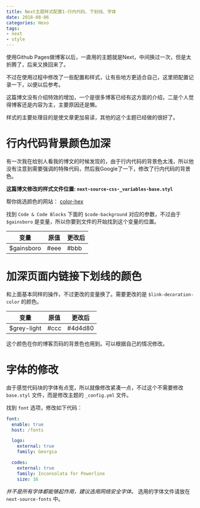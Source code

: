 ```yaml
---
title: Next主题样式配置1-行内代码、下划线、字体
date: 2018-08-06
categories: Hexo
tags:
- next
- style
---
```

使用Github Pages做博客以后，一直用的主题就是Next，中间换过一次，但是太折腾了，后来又换回来了。

不过在使用过程中修改了一些配置和样式，让有些地方更适合自己，这里把配置记录一下，以便以后参考。

<!--more-->

这篇博文没有介绍特效的增加，一个是很多博客已经有这方面的介绍，二是个人觉得博客还是内容为主，主要原因还是懒。

样式的主要处理目的是使文章更加易读，其他的这个主题已经做的很好了。

行内代码背景颜色加深
====================

有一次我在给别人看我的博文的时候发现的，由于行内代码的背景色太浅，所以他没有注意到需要强调的特殊代码，然后我Google了一下，修改了行内代码的背景色。

**这篇博文修改的样式文件位置: `next-source-css-_variables-base.styl`**

帮你挑选颜色的网站： [color-hex](http://www.color-hex.com/)

找到 `Code & Code Blocks` 下面的 `$code-background` 对应的参数，不过由于 `$gainsboro` 是变量，所以你要到文件的开始找到这个变量的位置。

| 变量       | 原值  | 更改后 |
|------------|-------|--------|
| $gainsboro | \#eee | \#bbb  |

加深页面内链接下划线的颜色
==========================

和上面基本同样的操作，不过更改的变量换了。需要更改的是 `$link-decoration-color` 的颜色。

| 变量        | 原值  | 更改后   |
|-------------|-------|----------|
| $grey-light | \#ccc | \#4d4d80 |

这个颜色在你的博客页码的背景色也用到。可以根据自己的情况修改。

字体的修改
==========

由于感觉代码块的字体有点宽，所以就像修改紧凑一点，不过这个不需要修改 `base.styl` 文件，而是修改主题的 `_config.yml` 文件。

找到 `font` 选项，修改如下代码：

``` yaml
font:
  enable: true
  host: /fonts

  logo:
    external: true
    family: Georgia

  codes:
    external: true
    family: Inconsolata for Powerline
    size: 16

```

*并不是所有字体都能够起作用，建议选用网络安全字体。* 选用的字体文件请放在 `next-source-fonts` 中。
